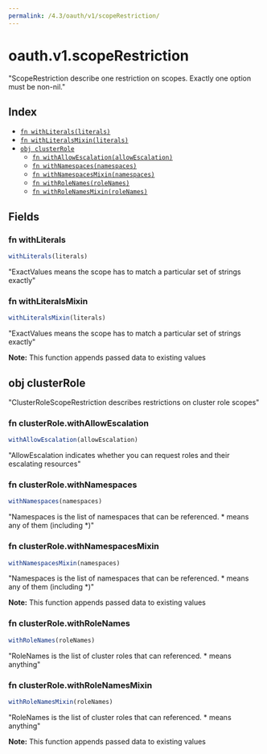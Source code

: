 ```yaml
---
permalink: /4.3/oauth/v1/scopeRestriction/
---
```


# oauth.v1.scopeRestriction

"ScopeRestriction describe one restriction on scopes.  Exactly one option must be non-nil."

## Index

* [`fn withLiterals(literals)`](#fn-withliterals)
* [`fn withLiteralsMixin(literals)`](#fn-withliteralsmixin)
* [`obj clusterRole`](#obj-clusterrole)
  * [`fn withAllowEscalation(allowEscalation)`](#fn-clusterrolewithallowescalation)
  * [`fn withNamespaces(namespaces)`](#fn-clusterrolewithnamespaces)
  * [`fn withNamespacesMixin(namespaces)`](#fn-clusterrolewithnamespacesmixin)
  * [`fn withRoleNames(roleNames)`](#fn-clusterrolewithrolenames)
  * [`fn withRoleNamesMixin(roleNames)`](#fn-clusterrolewithrolenamesmixin)

## Fields

### fn withLiterals

```ts
withLiterals(literals)
```

"ExactValues means the scope has to match a particular set of strings exactly"

### fn withLiteralsMixin

```ts
withLiteralsMixin(literals)
```

"ExactValues means the scope has to match a particular set of strings exactly"

**Note:** This function appends passed data to existing values

## obj clusterRole

"ClusterRoleScopeRestriction describes restrictions on cluster role scopes"

### fn clusterRole.withAllowEscalation

```ts
withAllowEscalation(allowEscalation)
```

"AllowEscalation indicates whether you can request roles and their escalating resources"

### fn clusterRole.withNamespaces

```ts
withNamespaces(namespaces)
```

"Namespaces is the list of namespaces that can be referenced.  * means any of them (including *)"

### fn clusterRole.withNamespacesMixin

```ts
withNamespacesMixin(namespaces)
```

"Namespaces is the list of namespaces that can be referenced.  * means any of them (including *)"

**Note:** This function appends passed data to existing values

### fn clusterRole.withRoleNames

```ts
withRoleNames(roleNames)
```

"RoleNames is the list of cluster roles that can referenced.  * means anything"

### fn clusterRole.withRoleNamesMixin

```ts
withRoleNamesMixin(roleNames)
```

"RoleNames is the list of cluster roles that can referenced.  * means anything"

**Note:** This function appends passed data to existing values